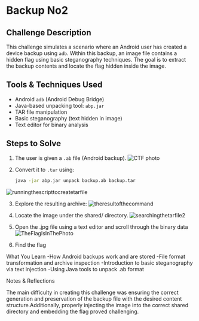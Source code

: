# Backup No2

## Challenge Description

This challenge simulates a scenario where an Android user has created a device backup using `adb`. Within this backup, an image file contains a hidden flag using basic steganography techniques. The goal is to extract the backup contents and locate the flag hidden inside the image.

## Tools & Techniques Used

- Android `adb` (Android Debug Bridge)
- Java-based unpacking tool: `abp.jar`
- TAR file manipulation
- Basic steganography (text hidden in image)
- Text editor for binary analysis

## Steps to Solve

1. The user is given a `.ab` file (Android backup).
![CTF photo](https://github.com/user-attachments/assets/b8590523-55d2-4f7f-87aa-188e0f5d30fb)

2. Convert it to `.tar` using:
   ```bash
   java -jar abp.jar unpack backup.ab backup.tar
![runningthescripttocreatetarfile](https://github.com/user-attachments/assets/4f8c1baa-108f-4556-8da0-f1a0e16b403a)

3. Explore the resulting archive:
![theresultofthecommand](https://github.com/user-attachments/assets/178bab9a-4be6-4576-814b-945ad3a4a31c)

4. Locate the image under the shared/ directory.
![searchingthetarfile2](https://github.com/user-attachments/assets/f716afa2-3b9c-47ff-bd6f-b68f0d9059b5)

5. Open the .jpg file using a text editor and scroll through the binary data
![TheFlagIsInThePhoto](https://github.com/user-attachments/assets/2213f3b5-e4af-4864-a81e-72158653b60a)

6. Find the flag

   
What You Learn
-How Android backups work and are stored
-File format transformation and archive inspection
-Introduction to basic steganography via text injection
-Using Java tools to unpack .ab format

Notes & Reflections

The main difficulty in creating this challenge was ensuring the correct generation and preservation of the backup file with the desired content structure.Additionally, properly injecting the image into the correct shared directory and embedding the flag proved challenging.

